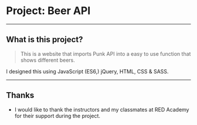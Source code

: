 # Project: Beer API

----
## What is this project?

> This is a website that imports Punk API into a easy to use function that shows different beers.

I designed this using JavaScript (ES6,) jQuery, HTML, CSS & SASS.

----
## Thanks
* I would like to thank the instructors and my classmates at RED Academy for their support during the project.